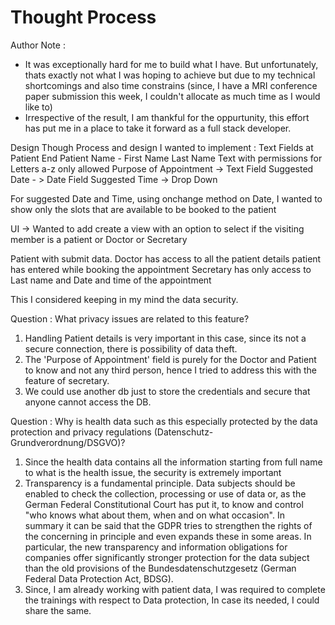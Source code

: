 # Thought Process

Author Note :
- It was exceptionally hard for me to build what I have. But unfortunately, thats exactly not what I was hoping to achieve but due to my technical shortcomings and also time constrains (since, I have a MRI conference paper submission this week, I couldn't allocate as much time as I would like to)
- Irrespective of the result, I am thankful for the oppurtunity, this effort has put me in a place to take it forward as a full stack developer.


Design Though Process and design I wanted to implement : 
Text Fields at Patient End
Patient Name - First Name Last Name Text  with permissions for Letters a-z only allowed 
Purpose of Appointment ->  Text Field
Suggested Date - > Date Field
Suggested Time -> Drop Down 

For suggested Date and Time, using onchange method on Date, I wanted to show only the slots that are available to be booked to the patient 

UI -> Wanted to add create a view with an option to select if the visiting member is a patient or Doctor or Secretary

Patient with submit data. 
Doctor has access to all the patient details patient has entered while booking the appointment 
Secretary has only access to Last name and Date and time of the appointment

This I considered keeping in my mind the data security. 

Question : What privacy issues are related to this feature? 
1. Handling Patient details is very important in this case, since its not a secure connection, there is possibility of data theft. 
2. The 'Purpose of Appointment' field is purely for the Doctor and Patient to know and not any third person, hence I tried to address this with the feature of secretary.
3. We could use another db just to store the credentials and secure that anyone cannot access the DB.

Question : Why is health data such as this especially protected by the data protection and privacy regulations  (Datenschutz-Grundverordnung/DSGVO)? 
1. Since the health data contains all the information starting from full name to what is the health issue, the security is extremely important 
2. Transparency is a fundamental principle. Data subjects should be enabled to check the collection, processing or use of data or, as the German Federal Constitutional Court has put it, to know and control "who knows what about them, when and on what occasion". In summary it can be said that the GDPR tries to strengthen the rights of the concerning in principle and even expands these in some areas. In particular, the new transparency and information obligations for companies offer significantly stronger protection for the data subject than the old provisions of the Bundesdatenschutzgesetz (German Federal Data Protection Act, BDSG).
3. Since, I am already working with patient data, I was required to complete the trainings with respect to Data protection, In case its needed, I could share the same.
